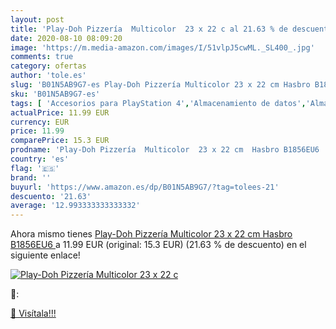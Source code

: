 ```yaml
---
layout: post
title: 'Play-Doh Pizzería  Multicolor  23 x 22 c al 21.63 % de descuento'
date: 2020-08-10 08:09:20
image: 'https://m.media-amazon.com/images/I/51vlpJ5cwML._SL400_.jpg'
comments: true
category: ofertas
author: 'tole.es'
slug: 'B01N5AB9G7-es Play-Doh Pizzería Multicolor 23 x 22 cm Hasbro B1856EU6'
sku: 'B01N5AB9G7-es'
tags: [ 'Accesorios para PlayStation 4','Almacenamiento de datos','Almacenamiento de datos externo','Discos duros externos','Hardware y juegos para PlayStation 4','Informática','Videojuegos','hasbro','play-doh', ]
actualPrice: 11.99 EUR
currency: EUR
price: 11.99
comparePrice: 15.3 EUR
prodname: 'Play-Doh Pizzería  Multicolor  23 x 22 cm  Hasbro B1856EU6 '
country: 'es'
flag: '🇪🇸'
brand: ''
buyurl: 'https://www.amazon.es/dp/B01N5AB9G7/?tag=tolees-21'
descuento: '21.63'
average: '12.993333333333332'
---
```


Ahora mismo tienes [Play-Doh Pizzería  Multicolor  23 x 22 cm  Hasbro B1856EU6 ](https://www.amazon.es/dp/B01N5AB9G7/?tag=tolees-21) a 11.99 EUR (original: 15.3 EUR) (21.63 %  de descuento) en el siguiente enlace!

[![Play-Doh Pizzería  Multicolor  23 x 22 c](https://m.media-amazon.com/images/I/51vlpJ5cwML._SL400_.jpg)](https://www.amazon.es/dp/B01N5AB9G7/?tag=tolees-21)

🔎:


[🛒 Visítala!!!](https://www.amazon.es/dp/B01N5AB9G7/?tag=tolees-21)
